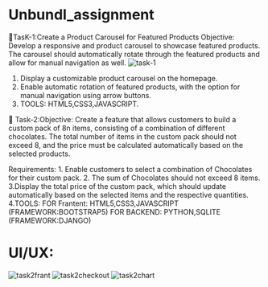 # Unbundl_assignment
🦾TasK-1:Create a Product Carousel for Featured Products Objective: Develop a
responsive and product carousel to showcase featured products. The carousel
should automatically rotate through the featured products and allow for
manual navigation as well.
![task-1](https://github.com/A81126/Unbundl_assignment/assets/117425136/76e5a162-550b-45dc-b4c8-3c2a47fd54c5)

 1. Display a customizable product carousel on the homepage.
 2. Enable automatic rotation of featured products, with the option for manual navigation using arrow buttons.
 3. TOOLS: HTML5,CSS3,JAVASCRIPT.


🦾 Task-2:Objective: Create a feature that allows customers to build a custom pack of 8n items, consisting of a combination of different chocolates. The total number of items in the custom pack should not exceed 8, and the price must be calculated automatically based on the selected products.

Requirements: 1. Enable customers to select a combination of Chocolates for their custom pack.
              2. The sum of Chocolates should not exceed 8 items.
              3.Display the total price of the custom pack, which should update automatically based on the selected items and the respective 
              quantities.
              4.TOOLS: FOR Frantent: HTML5,CSS3,JAVASCRIPT (FRAMEWORK:BOOTSTRAP5)
                       FOR BACKEND: PYTHON,SQLITE (FRAMEWORK:DJANGO)
 # UI/UX:
 ![task2frant](https://github.com/A81126/Unbundl_assignment/assets/117425136/fb906406-e33d-4bf3-825c-aad4d65c13a3)
 ![task2checkout](https://github.com/A81126/Unbundl_assignment/assets/117425136/edfd1aaf-f25f-4ad0-a50f-17eeab2adff5)
 ![task2chart](https://github.com/A81126/Unbundl_assignment/assets/117425136/3ec1f511-3703-4501-b4b2-42f10d2c2237)



         
            
